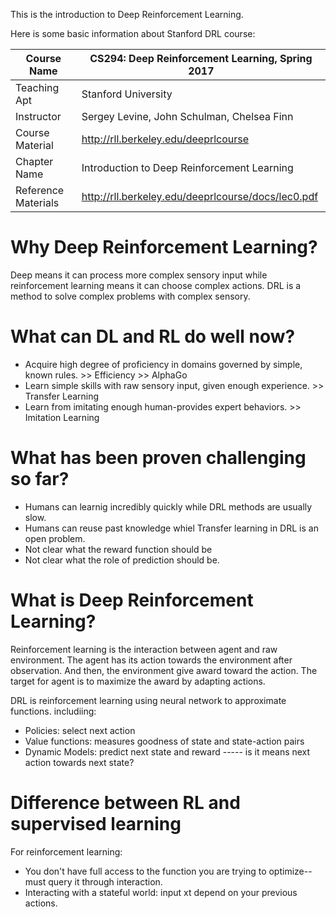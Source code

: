 This is the introduction to Deep Reinforcement Learning.

Here is some basic information about Stanford DRL course:

|Course Name|CS294: Deep Reinforcement Learning, Spring 2017|
|---|---|
|Teaching Apt|Stanford University|
|Instructor|Sergey Levine, John Schulman, Chelsea Finn|
|Course Material|http://rll.berkeley.edu/deeprlcourse|
|Chapter Name|Introduction to Deep Reinforcement Learning|
|Reference Materials|http://rll.berkeley.edu/deeprlcourse/docs/lec0.pdf|

# Why Deep Reinforcement Learning?
Deep means it can process more complex sensory input while reinforcement learning means it can choose complex actions. DRL is a method to solve complex problems with complex sensory.

# What can DL and RL do well now?
- Acquire high degree of proficiency in domains governed by simple, known rules.  >> Efficiency >> AlphaGo
- Learn simple skills with raw sensory input, given enough experience.  >> Transfer Learning
- Learn from imitating enough human-provides expert behaviors.    >> Imitation Learning

# What has been proven challenging so far?
- Humans can learnig incredibly quickly while DRL methods are usually slow.
- Humans can reuse past knowledge whiel Transfer learning in DRL is an open problem.
- Not clear what the reward function should be
- Not clear what the role of prediction should be.

# What is Deep Reinforcement Learning?
Reinforcement learning is the interaction between agent and raw environment. The agent has its action towards the environment after observation. And then, the environment give award toward the action. The target for agent is to maximize the award by adapting actions.

DRL is reinforcement learning using neural network to approximate functions. includiing:
- Policies: select next action
- Value functions: measures goodness of state and state-action pairs
- Dynamic Models: predict next state and reward -----  is it means next action towards next state?

# Difference between RL and supervised learning
For reinforcement learning:
- You don't have full access to the function you are trying to optimize--must query it through interaction.
- Interacting with a stateful world: input xt depend on your previous actions.







